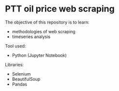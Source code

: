 # PTT oil price web scraping

The objective of this repository is to learn:
- methodologies of web scraping
- timeseries analysis

Tool used:
- Python (Jupyter Notebook)

Libraries:
- Selenium
- BeautifulSoup
- Pandas

